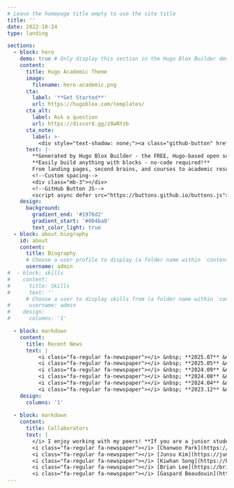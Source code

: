 ```yaml
---
# Leave the homepage title empty to use the site title
title: ''
date: 2022-10-24
type: landing

sections:
  - block: hero
    demo: true # Only display this section in the Hugo Blox Builder demo site
    content:
      title: Hugo Academic Theme
      image:
        filename: hero-academic.png
      cta:
        label: '**Get Started**'
        url: https://hugoblox.com/templates/
      cta_alt:
        label: Ask a question
        url: https://discord.gg/z8wNYzb
      cta_note:
        label: >-
          <div style="text-shadow: none;"><a class="github-button" href="https://github.com/HugoBlox/hugo-blox-builder" data-icon="octicon-star" data-size="large" data-show-count="true" aria-label="Star">Star Hugo Blox Builder</a></div><div style="text-shadow: none;"><a class="github-button" href="https://github.com/HugoBlox/theme-academic-cv" data-icon="octicon-star" data-size="large" data-show-count="true" aria-label="Star">Star the Academic template</a></div>
      text: |-
        **Generated by Hugo Blox Builder - the FREE, Hugo-based open source website builder trusted by 500,000+ sites.**
        **Easily build anything with blocks - no-code required!**
        From landing pages, second brains, and courses to academic resumés, conferences, and tech blogs.
        <!--Custom spacing-->
        <div class="mb-3"></div>
        <!--GitHub Button JS-->
        <script async defer src="https://buttons.github.io/buttons.js"></script>
    design:
      background:
        gradient_end: '#1976d2'
        gradient_start: '#004ba0'
        text_color_light: true
  - block: about.biography
    id: about
    content:
      title: Biography
      # Choose a user profile to display (a folder name within `content/authors/`)
      username: admin
#  - block: skills
#    content:
#      title: Skills
#      text: ''
      # Choose a user to display skills from (a folder name within `content/authors/`)
#      username: admin
#    design:
#      columns: '1'

  - block: markdown
    content:
      title: Recent News
      text: |
          <i class="fa-regular fa-newspaper"></i> &nbsp; **2025.07** &nbsp; My paper on [Masked Diffusion](https://arxiv.org/abs/2502.06768) recieved an outstanding paper award at ICML 2025! This award was given to just 6 papers. ([Award website](https://icml.cc/virtual/2025/awards_detail), [News article](https://kempnerinstitute.harvard.edu/news/kempner-institute-researchers-win-outstanding-paper-award-at-icml-2025/), [Linkedin post] (https://www.linkedin.com/posts/jaeyeon-kim-75317b281_kempner-institute-collaborators-win-outstanding-activity-7351691276083228672-6Xgj/)) <br><br>
          <i class="fa-regular fa-newspaper"></i> &nbsp; **2025.05** &nbsp; Two papers ([Masked Diffusion](https://arxiv.org/abs/2502.06768), [LoRA theory](https://arxiv.org/abs/2502.09376)) are accepted at ICML 2025, both as oral presentations! (Top 1.0%). <br><br>
          <i class="fa-regular fa-newspaper"></i> &nbsp; **2024.09** &nbsp;  I’m starting my Ph.D. at Harvard University, prospectively advised by Prof. [Sitan Chen](https://sitanchen.com/) and [Sham KaKade](https://shamulent.github.io/). I’m really thrilled to pursue my research career at Harvard University! <br><br>
          <i class="fa-regular fa-newspaper"></i> &nbsp; **2024.08** &nbsp; I'm honored to be selected as Ilju Foundation scholarship, which supports graduate students studying abroad. <br><br>
          <i class="fa-regular fa-newspaper"></i> &nbsp; **2024.04** &nbsp; Excited to announce my new paper, [Optimal Acceleration for Minimax and Fixed-Point Problems is Not Unique](https://arxiv.org/abs/2404.13228) (ICML 2024, Spotlight, Top 3.5%). By proposing novel algorithms, we suggested that the optimal acceleration mechanism in minimax optimization and fixed-point problems is not unique. Surprisingly, our new algorithms are **H-dual** to the prior anchor-based accelerated methods: We discover H-duality in other setups! <br><br>
          <i class="fa-regular fa-newspaper"></i> &nbsp; **2023.12** &nbsp; I attended [NeurIPS 2023](https://neurips.cc/Conferences/2023) and gave a poster presentation. <br><br>
    design:
      columns: '1'
  
  - block: markdown
    content:
      title: Collaborators
      text: |
        </i> I enjoy working with my peers! **If you are a junior student and willing to work with me, do not hesitate to reach out to me!** <br><br>
        <i class="fa-regular fa-newspaper"></i> [Chanwoo Park](https://chanwoo-park-official.github.io/): Optimization theory, Oct 2022 - Oct 2023.  ([1](https://proceedings.neurips.cc/paper_files/paper/2023/hash/4947292b9f5e7d4ab792fa35537f8b96-Abstract-Conference.html), [2](https://arxiv.org/abs/2311.17296)) <br>
        <i class="fa-regular fa-newspaper"></i> [Junsu Kim](https://junsukim.notion.site/): Theoretical analysis of LoRA fine-tuning, June 2024 - Jan 2025. ([3](https://scholar.google.com/citations?view_op=view_citation&hl=ko&user=1bXthLsAAAAJ&citation_for_view=1bXthLsAAAAJ:UeHWp8X0CEIC)) <br>
        <i class="fa-regular fa-newspaper"></i> [Kiwhan Song](https://kiwhan.dev/): Diffusion models, Jan 2025 - Present <br>
        <i class="fa-regular fa-newspaper"></i> [Brian Lee](https://brianlck.github.io): Generative modeling for discrete data, April 2025 - Present <br>
        <i class="fa-regular fa-newspaper"></i> [Gaspard Beaudouin](https://www.linkedin.com/in/gaspard-beaudouin-/) : Image editing with diffusion models, April 2025 - Present
---
```

